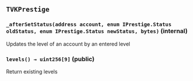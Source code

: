 ## `TVKPrestige`






### `_afterSetStatus(address account, enum IPrestige.Status oldStatus, enum IPrestige.Status newStatus, bytes)` (internal)

Updates the level of an account by an entered level




### `levels() → uint256[9]` (public)

Return existing levels





